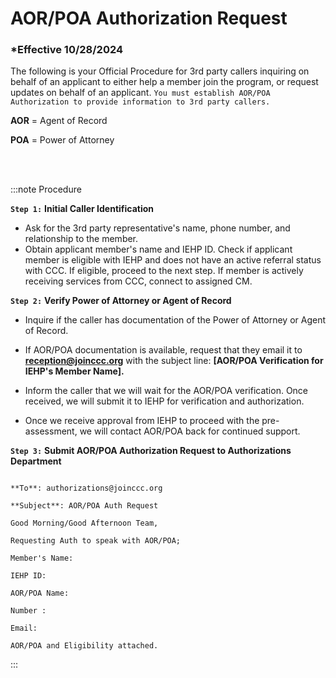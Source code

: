 # AOR/POA Authorization Request

### \*Effective 10/28/2024

The following is your Official Procedure for 3rd party callers inquiring on behalf of an applicant to either help a
member join the program, or request updates on behalf of an applicant. `You must establish AOR/POA Authorization
to provide information to 3rd party callers.`

**AOR** = Agent of Record

**POA** = Power of Attorney

<br></br>

:::note Procedure

**`Step 1:`** **Initial Caller Identification**

- Ask for the 3rd party representative's name, phone number, and relationship to the member.
- Obtain applicant member's name and IEHP ID. Check if applicant member is eligible with IEHP and does not
  have an active referral status with CCC. If eligible, proceed to the next step. If member is actively receiving
  services from CCC, connect to assigned CM.

**`Step 2:`** **Verify Power of Attorney or Agent of Record**

- Inquire if the caller has documentation of the Power of Attorney or Agent of Record.

- If AOR/POA documentation is available, request that they email it to **reception@joinccc.org** with the subject
  line: **[AOR/POA Verification for IEHP's Member Name].**

- Inform the caller that we will wait for the AOR/POA verification. Once received, we will submit it to IEHP for
  verification and authorization.

- Once we receive approval from IEHP to proceed with the pre-assessment, we will contact AOR/POA back for
  continued support.

**`Step 3:`** **Submit AOR/POA Authorization Request to Authorizations Department**

```

**To**: authorizations@joinccc.org

**Subject**: AOR/POA Auth Request

Good Morning/Good Afternoon Team,

Requesting Auth to speak with AOR/POA;

Member's Name:

IEHP ID:

AOR/POA Name:

Number :

Email:

AOR/POA and Eligibility attached.

```

:::
